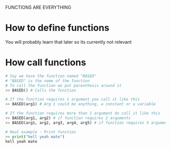 FUNCTIONS ARE EVERYTHING

# How to define functions
You will probably learn that later so its currently not relevant

# How call functions
```python
# Say we have the function named "BASED"
# "BASED" is the name of the function
# To call the function we put parenthesis around it
>> BASED() # Calls the function

# If the function requires 1 argument you call it like this
>> BASED(arg1) # Arg 1 could be anything, a constant or a variable

# If the function requires more than 1 argument do call it like this
>> BASED(arg1, arg2) # if function requires 2 arguments
>> BASED(arg1, arg2, arg3, arg4, arg5) # if function requires 5 argumens

# Real example - Print function
>> print("hell yeah mate")
hell yeah mate
```
